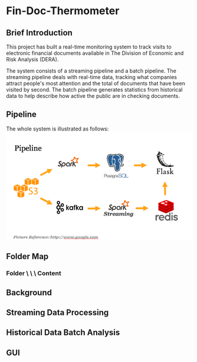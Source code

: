 # Fin-Doc-Thermometer

## Brief Introduction
This project has built a real-time monitoring system to track visits to electronic financial documents available in The Division of Economic and Risk Analysis (DERA). 

The system consists of a streaming pipeline and a batch pipeline. The streaming pipeline deals with real-time data, tracking what companies attract people's most attention and the total of documents that have been visited by second. The batch pipeline generates statistics from historical data to help describe how active the public are in checking documents. 

## Pipeline
The whole system is illustrated as follows:
![Pipeline Image](https://github.com/Eethen/Fin-Doc-Thermometer/blob/master/Images/Screen%20Shot%202018-07-02%20at%202.35.16%20PM.png)


## Folder Map
### Folder \\ \\ \\     Content


## Background


## Streaming Data Processing


## Historical Data Batch Analysis


## GUI
